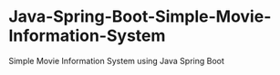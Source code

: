 # Java-Spring-Boot-Simple-Movie-Information-System
Simple Movie Information System using Java Spring Boot
